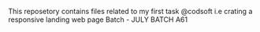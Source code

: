This reposetory contains files related to my first task @codsoft i.e crating a responsive landing web page
Batch -  JULY BATCH A61
